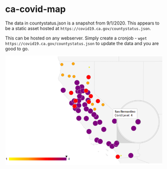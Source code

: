 # ca-covid-map
The data in countystatus.json is a snapshot from 9/1/2020.  This appears to be a static asset hosted at `https://covid19.ca.gov/countystatus.json`.

This can be hosted on any webserver.  Simply create a cronjob - `wget https://covid19.ca.gov/countystatus.json` to update the data and you are good to go.

![ca-covid-map application screenshot](ca-covid-map-screenshot.png?raw=true "Screenshot")

